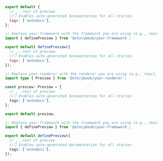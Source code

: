 ```js filename=".storybook/preview.js" renderer="common" language="js" tabTitle="CSF 3"
export default {
  // ...rest of preview
  //👇 Enables auto-generated documentation for all stories
  tags: ['autodocs'],
};
```

```js filename=".storybook/preview.js" renderer="react" language="js" tabTitle="CSF Next 🧪"
// Replace your-framework with the framework you are using (e.g., react, nextjs, experimental-nextjs-vite)
import { definePreview } from '@storybook/your-framework';

export default definePreview({
  // ...rest of preview
  //👇 Enables auto-generated documentation for all stories
  tags: ['autodocs'],
});
```

```ts filename=".storybook/preview.ts" renderer="common" language="ts" tabTitle="CSF 3"
// Replace your-renderer with the renderer you are using (e.g., react, vue3)
import type { Preview } from '@storybook/your-renderer';

const preview: Preview = {
  // ...rest of preview
  //👇 Enables auto-generated documentation for all stories
  tags: ['autodocs'],
};

export default preview;
```

```ts filename=".storybook/preview.ts" renderer="react" language="ts" tabTitle="CSF Next 🧪"
// Replace your-framework with the framework you are using (e.g., react, nextjs, experimental-nextjs-vite)
import { definePreview } from '@storybook/your-framework';

export default definePreview({
  // ...rest of preview
  //👇 Enables auto-generated documentation for all stories
  tags: ['autodocs'],
});
```
